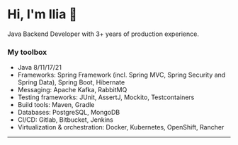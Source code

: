 # Hi, I'm Ilia 👋 
Java Backend Developer with 3+ years of production experience.

### My toolbox
*   Java 8/11/17/21
*   Frameworks: Spring Framework (incl. Spring MVC, Spring Security and Spring Data), Spring Boot, Hibernate
*   Messaging: Apache Kafka, RabbitMQ
*   Testing frameworks: JUnit, AssertJ, Mockito, Testcontainers
*   Build tools: Maven, Gradle
*   Databases: PostgreSQL, MongoDB
*   CI/CD: Gitlab, Bitbucket, Jenkins
*   Virtualization & orchestration: Docker, Kubernetes, OpenShift, Rancher
---
<div id="header" align="center">
  <img src="https://komarev.com/ghpvc/?username=rogatka&style=flat-square&color=blue" alt=""/>
</div>   

